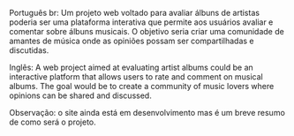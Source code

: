 Português br:
Um projeto web voltado para avaliar álbuns de artistas poderia ser uma plataforma interativa que permite aos usuários avaliar e comentar sobre álbuns musicais. 
O objetivo seria criar uma comunidade de amantes de música onde as opiniões possam ser compartilhadas e discutidas. 

Inglês:
A web project aimed at evaluating artist albums could be an interactive platform that allows users to rate and comment on musical albums. The goal would be to create 
a community of music lovers where opinions can be shared and discussed.

Observação: o site ainda está em desenvolvimento mas é um breve resumo de como será o projeto. 

